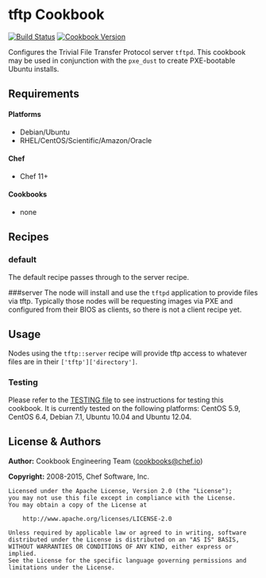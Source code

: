 tftp Cookbook
=============

[![Build Status](https://travis-ci.org/chef-cookbooks/tftp.svg?branch=master)](http://travis-ci.org/chef-cookbooks/tftp)
[![Cookbook Version](https://img.shields.io/cookbook/v/tftp.svg)](https://supermarket.chef.io/cookbooks/tftp)

Configures the Trivial File Transfer Protocol server `tftpd`. This cookbook may be used in conjunction with the `pxe_dust` to create PXE-bootable Ubuntu installs.


Requirements
------------
#### Platforms
- Debian/Ubuntu
- RHEL/CentOS/Scientific/Amazon/Oracle

#### Chef
- Chef 11+

#### Cookbooks
- none



Recipes
-------

### default
The default recipe passes through to the server recipe.

###server
The node will install and use the `tftpd` application to provide files via tftp. Typically those nodes will be requesting images via PXE and configured from their BIOS as clients, so there is not a client recipe yet.

Usage
-----
Nodes using the `tftp::server` recipe will provide tftp access to whatever files are in their `['tftp']['directory']`.

### Testing
Please refer to the [TESTING file](TESTING.md) to see instructions for testing this cookbook. It is currently tested on the following platforms: CentOS 5.9, CentOS 6.4, Debian 7.1, Ubuntu 10.04 and Ubuntu 12.04.

License & Authors
-----------------
**Author:** Cookbook Engineering Team (<cookbooks@chef.io>)

**Copyright:** 2008-2015, Chef Software, Inc.

```text
Licensed under the Apache License, Version 2.0 (the "License");
you may not use this file except in compliance with the License.
You may obtain a copy of the License at

    http://www.apache.org/licenses/LICENSE-2.0

Unless required by applicable law or agreed to in writing, software
distributed under the License is distributed on an "AS IS" BASIS,
WITHOUT WARRANTIES OR CONDITIONS OF ANY KIND, either express or implied.
See the License for the specific language governing permissions and
limitations under the License.
```
